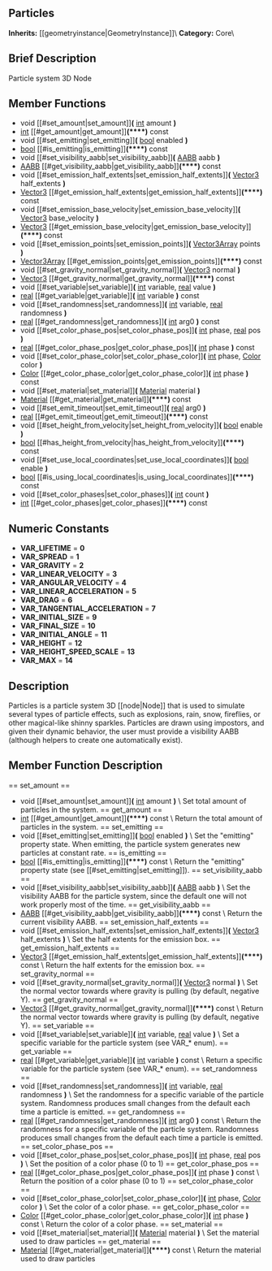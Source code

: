 ##  Particles  
**Inherits:** [[geometryinstance|GeometryInstance]]\\
**Category:** Core\\
##  Brief Description  
Particle system 3D Node
##  Member Functions 
  * void [[#set_amount|set_amount]]**(** [int](class_int) amount **)**
  * [int](class_int) [[#get_amount|get_amount]]**(****)** const
  * void [[#set_emitting|set_emitting]]**(** [bool](class_bool) enabled **)**
  * [bool](class_bool) [[#is_emitting|is_emitting]]**(****)** const
  * void [[#set_visibility_aabb|set_visibility_aabb]]**(** [AABB](class_aabb) aabb **)**
  * [AABB](class_aabb) [[#get_visibility_aabb|get_visibility_aabb]]**(****)** const
  * void [[#set_emission_half_extents|set_emission_half_extents]]**(** [Vector3](class_vector3) half_extents **)**
  * [Vector3](class_vector3) [[#get_emission_half_extents|get_emission_half_extents]]**(****)** const
  * void [[#set_emission_base_velocity|set_emission_base_velocity]]**(** [Vector3](class_vector3) base_velocity **)**
  * [Vector3](class_vector3) [[#get_emission_base_velocity|get_emission_base_velocity]]**(****)** const
  * void [[#set_emission_points|set_emission_points]]**(** [Vector3Array](class_vector3array) points **)**
  * [Vector3Array](class_vector3array) [[#get_emission_points|get_emission_points]]**(****)** const
  * void [[#set_gravity_normal|set_gravity_normal]]**(** [Vector3](class_vector3) normal **)**
  * [Vector3](class_vector3) [[#get_gravity_normal|get_gravity_normal]]**(****)** const
  * void [[#set_variable|set_variable]]**(** [int](class_int) variable, [real](class_real) value **)**
  * [real](class_real) [[#get_variable|get_variable]]**(** [int](class_int) variable **)** const
  * void [[#set_randomness|set_randomness]]**(** [int](class_int) variable, [real](class_real) randomness **)**
  * [real](class_real) [[#get_randomness|get_randomness]]**(** [int](class_int) arg0 **)** const
  * void [[#set_color_phase_pos|set_color_phase_pos]]**(** [int](class_int) phase, [real](class_real) pos **)**
  * [real](class_real) [[#get_color_phase_pos|get_color_phase_pos]]**(** [int](class_int) phase **)** const
  * void [[#set_color_phase_color|set_color_phase_color]]**(** [int](class_int) phase, [Color](class_color) color **)**
  * [Color](class_color) [[#get_color_phase_color|get_color_phase_color]]**(** [int](class_int) phase **)** const
  * void [[#set_material|set_material]]**(** [Material](class_material) material **)**
  * [Material](class_material) [[#get_material|get_material]]**(****)** const
  * void [[#set_emit_timeout|set_emit_timeout]]**(** [real](class_real) arg0 **)**
  * [real](class_real) [[#get_emit_timeout|get_emit_timeout]]**(****)** const
  * void [[#set_height_from_velocity|set_height_from_velocity]]**(** [bool](class_bool) enable **)**
  * [bool](class_bool) [[#has_height_from_velocity|has_height_from_velocity]]**(****)** const
  * void [[#set_use_local_coordinates|set_use_local_coordinates]]**(** [bool](class_bool) enable **)**
  * [bool](class_bool) [[#is_using_local_coordinates|is_using_local_coordinates]]**(****)** const
  * void [[#set_color_phases|set_color_phases]]**(** [int](class_int) count **)**
  * [int](class_int) [[#get_color_phases|get_color_phases]]**(****)** const
##  Numeric Constants  
  * **VAR_LIFETIME** = **0**
  * **VAR_SPREAD** = **1**
  * **VAR_GRAVITY** = **2**
  * **VAR_LINEAR_VELOCITY** = **3**
  * **VAR_ANGULAR_VELOCITY** = **4**
  * **VAR_LINEAR_ACCELERATION** = **5**
  * **VAR_DRAG** = **6**
  * **VAR_TANGENTIAL_ACCELERATION** = **7**
  * **VAR_INITIAL_SIZE** = **9**
  * **VAR_FINAL_SIZE** = **10**
  * **VAR_INITIAL_ANGLE** = **11**
  * **VAR_HEIGHT** = **12**
  * **VAR_HEIGHT_SPEED_SCALE** = **13**
  * **VAR_MAX** = **14**
##  Description  
Particles is a particle system 3D [[node|Node]] that is used to simulate several types of particle effects, such as explosions, rain, snow, fireflies, or other magical-like shinny sparkles. Particles are drawn using impostors, and given their dynamic behavior, the user must provide a visibility AABB (although helpers to create one automatically exist).
##  Member Function Description  
==  set_amount  ==
  * void [[#set_amount|set_amount]]**(** [int](class_int) amount **)**
\\
Set total amount of particles in the system.
==  get_amount  ==
  * [int](class_int) [[#get_amount|get_amount]]**(****)** const
\\
Return the total amount of particles in the system.
==  set_emitting  ==
  * void [[#set_emitting|set_emitting]]**(** [bool](class_bool) enabled **)**
\\
Set the "emitting" property state. When emitting, the particle system generates new particles at constant rate.
==  is_emitting  ==
  * [bool](class_bool) [[#is_emitting|is_emitting]]**(****)** const
\\
Return the "emitting" property state (see [[#set_emitting|set_emitting]]).
==  set_visibility_aabb  ==
  * void [[#set_visibility_aabb|set_visibility_aabb]]**(** [AABB](class_aabb) aabb **)**
\\
Set the visibility AABB for the particle system, since the default one will not work properly most of the time.
==  get_visibility_aabb  ==
  * [AABB](class_aabb) [[#get_visibility_aabb|get_visibility_aabb]]**(****)** const
\\
Return the current visibility AABB.
==  set_emission_half_extents  ==
  * void [[#set_emission_half_extents|set_emission_half_extents]]**(** [Vector3](class_vector3) half_extents **)**
\\
Set the half extents for the emission box.
==  get_emission_half_extents  ==
  * [Vector3](class_vector3) [[#get_emission_half_extents|get_emission_half_extents]]**(****)** const
\\
Return the half extents for the emission box.
==  set_gravity_normal  ==
  * void [[#set_gravity_normal|set_gravity_normal]]**(** [Vector3](class_vector3) normal **)**
\\
Set the normal vector towards where gravity is pulling (by default, negative Y).
==  get_gravity_normal  ==
  * [Vector3](class_vector3) [[#get_gravity_normal|get_gravity_normal]]**(****)** const
\\
Return the normal vector towards where gravity is pulling (by default, negative Y).
==  set_variable  ==
  * void [[#set_variable|set_variable]]**(** [int](class_int) variable, [real](class_real) value **)**
\\
Set a specific variable for the particle system (see VAR_* enum).
==  get_variable  ==
  * [real](class_real) [[#get_variable|get_variable]]**(** [int](class_int) variable **)** const
\\
Return a specific variable for the particle system (see VAR_* enum).
==  set_randomness  ==
  * void [[#set_randomness|set_randomness]]**(** [int](class_int) variable, [real](class_real) randomness **)**
\\
Set the randomness for a specific variable of the particle system. Randomness produces small changes from the default each time a particle is emitted.
==  get_randomness  ==
  * [real](class_real) [[#get_randomness|get_randomness]]**(** [int](class_int) arg0 **)** const
\\
Return the randomness for a specific variable of the particle system. Randomness produces small changes from the default each time a particle is emitted.
==  set_color_phase_pos  ==
  * void [[#set_color_phase_pos|set_color_phase_pos]]**(** [int](class_int) phase, [real](class_real) pos **)**
\\
Set the position of a color phase (0 to 1)
==  get_color_phase_pos  ==
  * [real](class_real) [[#get_color_phase_pos|get_color_phase_pos]]**(** [int](class_int) phase **)** const
\\
Return the position of a color phase (0 to 1)
==  set_color_phase_color  ==
  * void [[#set_color_phase_color|set_color_phase_color]]**(** [int](class_int) phase, [Color](class_color) color **)**
\\
Set the color of a color phase.
==  get_color_phase_color  ==
  * [Color](class_color) [[#get_color_phase_color|get_color_phase_color]]**(** [int](class_int) phase **)** const
\\
Return the color of a color phase.
==  set_material  ==
  * void [[#set_material|set_material]]**(** [Material](class_material) material **)**
\\
Set the material used to draw particles
==  get_material  ==
  * [Material](class_material) [[#get_material|get_material]]**(****)** const
\\
Return the material used to draw particles
